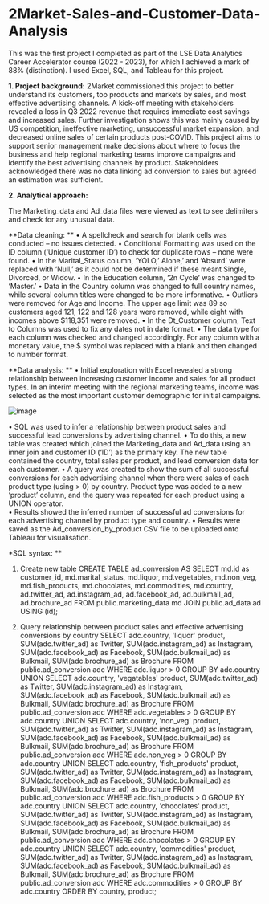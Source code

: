 # 2Market-Sales-and-Customer-Data-Analysis
This was the first project I completed as part of the LSE Data Analytics Career Accelerator course (2022 - 2023), for which I achieved a mark of 88% (distinction). I used Excel, SQL, and Tableau for this project. 

**1. Project background:** 2Market commissioned this project to better understand its customers, top products and markets by sales, and most effective advertising channels. A kick-off meeting with stakeholders revealed a loss in Q3 2022 revenue that requires immediate cost savings and increased sales. Further investigation shows this was mainly caused by US competition, ineffective marketing, unsuccessful market expansion, and decreased online sales of certain products post-COVID. This project aims to support senior management make decisions about where to focus the business and help regional marketing teams improve campaigns and identify the best advertising channels by product. Stakeholders acknowledged there was no data linking ad conversion to sales but agreed an estimation was sufficient.

**2. Analytical approach:**  

The Marketing_data and Ad_data files were viewed as text to see delimiters and check for any unusual data.
 
**Data cleaning: **
•	A spellcheck and search for blank cells was conducted – no issues detected. 
•	Conditional Formatting was used on the ID column (‘Unique customer ID’) to check for duplicate rows – none were found. 
•	In the Marital_Status column, ‘YOLO,’ Alone,’ and ‘Absurd’ were replaced with ‘Null,’ as it could not be determined if these meant Single, Divorced, or Widow. 
•	In the Education column, ‘2n Cycle’ was changed to ‘Master.’
•	Data in the Country column was changed to full country names, while several column titles were changed to be more informative. 
•	Outliers were removed for Age and Income. The upper age limit was 89 so customers aged 121, 122 and 128 years were removed, while eight with incomes above $118,351 were removed. 
•	In the Dt_Customer column, Text to Columns was used to fix any dates not in date format.
•	The data type for each column was checked and changed accordingly. For any column with a monetary value, the $ symbol was replaced with a blank and then changed to number format.

**Data analysis: **
•	Initial exploration with Excel revealed a strong relationship between increasing customer income and sales for all product types. In an interim meeting with the regional marketing teams, income was selected as the most important customer demographic for initial campaigns.

![image](https://github.com/kittyg80/2Market-Sales-and-Customer-Data-Analysis/assets/116217853/03b83527-9599-4cb2-859b-f687e7e0efe9)

•	SQL was used to infer a relationship between product sales and successful lead conversions by advertising channel. 
•	To do this, a new table was created which joined the Marketing_data and Ad_data using an inner join and customer ID (‘ID’) as the primary key. The new table contained the country, total sales per product, and lead conversion data for each customer. 
•	A query was created to show the sum of all successful conversions for each advertising channel  when there were sales of each product type (using > 0) by country. Product type was added to a new ‘product’ column, and the query was repeated for each product using a UNION operator.  
•	Results showed the inferred number of successful ad conversions for each advertising channel by product type and country.
•	Results were saved as the Ad_conversion_by_product CSV file to be uploaded onto Tableau for visualisation.

*SQL syntax: **

1.	Create new table 
CREATE TABLE ad_conversion AS
SELECT md.id as customer_id, md.marital_status, md.liquor, md.vegetables, md.non_veg, md.fish_products, 
md.chocolates, md.commodities, md.country, ad.twitter_ad, ad.instagram_ad, ad.facebook_ad, ad.bulkmail_ad, ad.brochure_ad
FROM public.marketing_data md
JOIN public.ad_data ad
USING (id);

2.	Query relationship between product sales and effective advertising conversions by country 
SELECT adc.country, 'liquor' product, SUM(adc.twitter_ad) as Twitter, SUM(adc.instagram_ad) as Instagram, 
SUM(adc.facebook_ad) as Facebook, SUM(adc.bulkmail_ad) as Bulkmail, SUM(adc.brochure_ad) as Brochure
FROM public.ad_conversion adc
WHERE adc.liquor > 0
GROUP BY adc.country
UNION
SELECT adc.country, 'vegatables' product, SUM(adc.twitter_ad) as Twitter, SUM(adc.instagram_ad) as Instagram, 
SUM(adc.facebook_ad) as Facebook, SUM(adc.bulkmail_ad) as Bulkmail, SUM(adc.brochure_ad) as Brochure
FROM public.ad_conversion adc
WHERE adc.vegetables > 0
GROUP BY adc.country
UNION
SELECT adc.country, 'non_veg' product, SUM(adc.twitter_ad) as Twitter, SUM(adc.instagram_ad) as Instagram, 
SUM(adc.facebook_ad) as Facebook, SUM(adc.bulkmail_ad) as Bulkmail, SUM(adc.brochure_ad) as Brochure
FROM public.ad_conversion adc
WHERE adc.non_veg > 0
GROUP BY adc.country
UNION
SELECT adc.country, 'fish_products' product, SUM(adc.twitter_ad) as Twitter, SUM(adc.instagram_ad) as Instagram, 
SUM(adc.facebook_ad) as Facebook, SUM(adc.bulkmail_ad) as Bulkmail, SUM(adc.brochure_ad) as Brochure
FROM public.ad_conversion adc
WHERE adc.fish_products > 0
GROUP BY adc.country
UNION
SELECT adc.country, 'chocolates' product, SUM(adc.twitter_ad) as Twitter, SUM(adc.instagram_ad) as Instagram, 
SUM(adc.facebook_ad) as Facebook, SUM(adc.bulkmail_ad) as Bulkmail, SUM(adc.brochure_ad) as Brochure
FROM public.ad_conversion adc
WHERE adc.chocolates > 0
GROUP BY adc.country
UNION
SELECT adc.country, 'commodities' product, SUM(adc.twitter_ad) as Twitter, SUM(adc.instagram_ad) as Instagram, 
SUM(adc.facebook_ad) as Facebook, SUM(adc.bulkmail_ad) as Bulkmail, SUM(adc.brochure_ad) as Brochure
FROM public.ad_conversion adc
WHERE adc.commodities > 0
GROUP BY adc.country
ORDER BY country, product;

